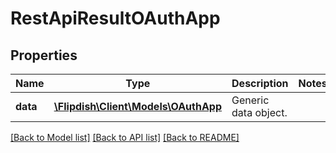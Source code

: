 # RestApiResultOAuthApp

## Properties
Name | Type | Description | Notes
------------ | ------------- | ------------- | -------------
**data** | [**\Flipdish\Client\Models\OAuthApp**](OAuthApp.md) | Generic data object. | 

[[Back to Model list]](../README.md#documentation-for-models) [[Back to API list]](../README.md#documentation-for-api-endpoints) [[Back to README]](../README.md)


